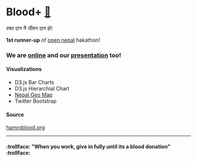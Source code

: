 # Blood+ [:link:][host]

रक्त दान नै जीवन दान हो!

__1st runner-up__ of [open nepal][opnp] hakathon! 

### We are [online][host] and our [presentation][talk] too!

#### Visualizations

- D3.js Bar Charts
- D3.js Hierarchial Chart
- [Nepal Geo Map][geonp]
- Twitter Bootstrap

#### Source

[hamroblood.org][source]

------

#### :trollface: "When you work, give in fully until its a blood donation" :trollface:

[source]: http://hamroblood.org/
[opnp]: http://opennepal.net/
[host]: http://rhoit.github.io/bloodplus
[talk]: http://rhoit.github.io/bloodplus/talk
[geonp]: https://github.com/sul4bh/jQueryNepalViz
[logo]: https://github.com/rhoit/bloodplus/raw/master/2.png
